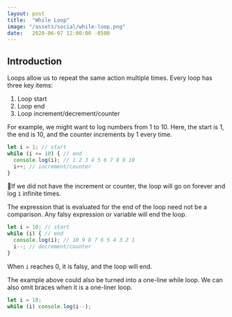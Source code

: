 ```yaml
---
layout: post
title:  "While Loop"
image: "/assets/social/while-loop.png"
date:   2020-06-07 12:00:00 -0500
---
```


## Introduction

Loops allow us to repeat the same action multiple times. Every loop has three key items:

1. Loop start
2. Loop end
3. Loop increment/decrement/counter

For example, we might want to log numbers from 1 to 10. Here, the start is 1, the end is 10, and the counter increments by 1 every time.

```javascript
let i = 1; // start
while (i <= 10) { // end
  console.log(i); // 1 2 3 4 5 6 7 8 9 10
  i++; // increment/counter
}
```

🚨If we did not have the increment or counter, the loop will go on forever and log `1` infinite times.

The expression that is evaluated for the end of the loop need not be a comparison. Any falsy expression or variable will end the loop.

```javascript
let i = 10; // start
while (i) { // end
  console.log(i); // 10 9 8 7 6 5 4 3 2 1
  i--; // decrement/counter
}
```

When `i` reaches 0, it is falsy, and the loop will end.

The example above could also be turned into a one-line while loop. We can also omit braces when it is a one-liner loop.

```javascript
let i = 10;
while (i) console.log(i--);
```
